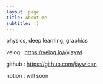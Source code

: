 ```yaml
---
layout: page
title: About me
subtitle: :)
---
```


physics, deep learning, graphics

velog : https://velog.io/@jaywi

github : https://github.com/jaywican

notion : will soon
